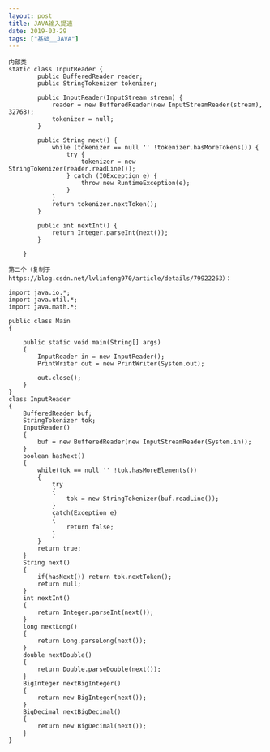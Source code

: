 ```yaml
---
layout: post
title: JAVA输入提速
date: 2019-03-29
tags: ["基础__JAVA"]
---
```


<!-- wp:code -->

    内部类
    static class InputReader {
            public BufferedReader reader;
            public StringTokenizer tokenizer;

            public InputReader(InputStream stream) {
                reader = new BufferedReader(new InputStreamReader(stream), 32768);
                tokenizer = null;
            }

            public String next() {
                while (tokenizer == null '' !tokenizer.hasMoreTokens()) {
                    try {
                        tokenizer = new StringTokenizer(reader.readLine());
                    } catch (IOException e) {
                        throw new RuntimeException(e);
                    }
                }
                return tokenizer.nextToken();
            }

            public int nextInt() {
                return Integer.parseInt(next());
            }

        }

    第二个（复制于https://blog.csdn.net/lvlinfeng970/article/details/79922263）：

    import java.io.*;
    import java.util.*;
    import java.math.*;

    public class Main
    {

        public static void main(String[] args)
        {
            InputReader in = new InputReader();
            PrintWriter out = new PrintWriter(System.out);

            out.close();
        }
    }
    class InputReader
    {
        BufferedReader buf;
        StringTokenizer tok;
        InputReader()
        {
            buf = new BufferedReader(new InputStreamReader(System.in));
        }
        boolean hasNext()
        {
            while(tok == null '' !tok.hasMoreElements()) 
            {
                try
                {
                    tok = new StringTokenizer(buf.readLine());
                } 
                catch(Exception e) 
                {
                    return false;
                }
            }
            return true;
        }
        String next()
        {
            if(hasNext()) return tok.nextToken();
            return null;
        }
        int nextInt()
        {
            return Integer.parseInt(next());
        }
        long nextLong()
        {
            return Long.parseLong(next());
        }
        double nextDouble()
        {
            return Double.parseDouble(next());
        }
        BigInteger nextBigInteger()
        {
            return new BigInteger(next());
        }
        BigDecimal nextBigDecimal()
        {
            return new BigDecimal(next());
        }
    }

<!-- /wp:code -->